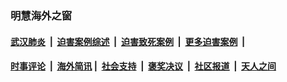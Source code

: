 
### 明慧海外之窗

####  [武汉肺炎](indexes/365.md?t=02240900) &nbsp;|&nbsp;  [迫害案例综述](indexes/328.md?t=02240900) &nbsp;|&nbsp; [迫害致死案例](indexes/277.md?t=02240900)  &nbsp;|&nbsp; [更多迫害案例](indexes/81.md?t=02240900)  &nbsp;|&nbsp; 
####  [时事评论](indexes/19.md?t=02240900) &nbsp;|&nbsp; [海外简讯](indexes/245.md?t=02240900)&nbsp;|&nbsp;  [社会支持](indexes/140.md?t=02240900) &nbsp;|&nbsp; [褒奖决议](indexes/282.md?t=02240900) &nbsp;|&nbsp; [社区报道](indexes/91.md?t=02240900)  &nbsp;|&nbsp; [天人之间](indexes/78.md?t=02240900) 

